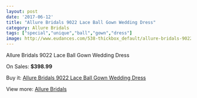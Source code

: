 ```yaml
---
layout: post
date: '2017-06-12'
title: "Allure Bridals 9022 Lace Ball Gown Wedding Dress"
category: Allure Bridals
tags: ["special","unique","ball","gown","dress"]
image: http://www.eudances.com/538-thickbox_default/allure-bridals-9022-lace-ball-gown-wedding-dress.jpg
---
```

Allure Bridals 9022 Lace Ball Gown Wedding Dress

On Sales: **$398.99**
<a href="https://www.eudances.com/en/allure-bridals/169-allure-bridals-9022-lace-ball-gown-wedding-dress.html"><amp-img layout="responsive" width="600" height="600" src="//www.eudances.com/538-thickbox_default/allure-bridals-9022-lace-ball-gown-wedding-dress.jpg" alt="Allure Bridals 9022 Lace Ball Gown Wedding Dress 0" /></a>
<a href="https://www.eudances.com/en/allure-bridals/169-allure-bridals-9022-lace-ball-gown-wedding-dress.html"><amp-img layout="responsive" width="600" height="600" src="//www.eudances.com/541-thickbox_default/allure-bridals-9022-lace-ball-gown-wedding-dress.jpg" alt="Allure Bridals 9022 Lace Ball Gown Wedding Dress 1" /></a>
<a href="https://www.eudances.com/en/allure-bridals/169-allure-bridals-9022-lace-ball-gown-wedding-dress.html"><amp-img layout="responsive" width="600" height="600" src="//www.eudances.com/540-thickbox_default/allure-bridals-9022-lace-ball-gown-wedding-dress.jpg" alt="Allure Bridals 9022 Lace Ball Gown Wedding Dress 2" /></a>
<a href="https://www.eudances.com/en/allure-bridals/169-allure-bridals-9022-lace-ball-gown-wedding-dress.html"><amp-img layout="responsive" width="600" height="600" src="//www.eudances.com/539-thickbox_default/allure-bridals-9022-lace-ball-gown-wedding-dress.jpg" alt="Allure Bridals 9022 Lace Ball Gown Wedding Dress 3" /></a>

Buy it: [Allure Bridals 9022 Lace Ball Gown Wedding Dress](https://www.eudances.com/en/allure-bridals/169-allure-bridals-9022-lace-ball-gown-wedding-dress.html "Allure Bridals 9022 Lace Ball Gown Wedding Dress")

View more: [Allure Bridals](https://www.eudances.com/en/2-allure-bridals "Allure Bridals")
